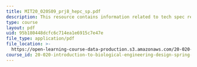 ```yaml
---
title: MIT20_020S09_prj8_hepc_sp.pdf
description: This resource contains information related to tech spec review for hepatitis.
type: course
layout: pdf
uid: 95b180448dcfc6c714ea1e6915c7e47e
file_type: application/pdf
file_location: >-
  https://open-learning-course-data-production.s3.amazonaws.com/20-020-introduction-to-biological-engineering-design-spring-2009/95b180448dcfc6c714ea1e6915c7e47e_MIT20_020S09_prj8_hepc_sp.pdf
course_id: 20-020-introduction-to-biological-engineering-design-spring-2009
---
```


